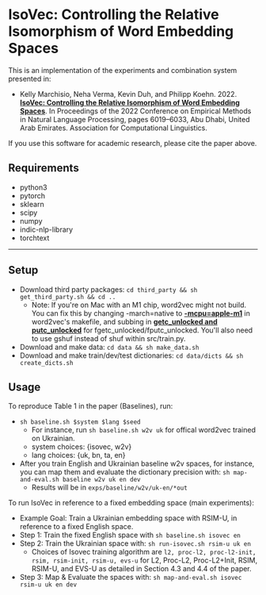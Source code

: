 IsoVec: Controlling the Relative Isomorphism of Word Embedding Spaces
======================

This is an implementation of the experiments and combination system presented
in:
- Kelly Marchisio, Neha Verma, Kevin Duh, and Philipp Koehn. 2022. **[IsoVec:
  Controlling the Relative Isomorphism of Word Embedding
  Spaces](https://aclanthology.org/2022.emnlp-main.404/)**. In Proceedings of the 2022 Conference on Empirical Methods in Natural Language Processing, pages 6019–6033, Abu Dhabi, United Arab Emirates. Association for Computational Linguistics.

If you use this software for academic research, please cite the paper above.

Requirements
--------
- python3
- pytorch
- sklearn
- scipy
- numpy
- indic-nlp-library
- torchtext
--------

Setup
-------
- Download third party packages: `cd third_party && sh get_third_party.sh && cd ..`
    * Note: If you're on Mac with an M1 chip, word2vec might not build.  You can fix
    this by changing -march=native to **[-mcpu=apple-m1](https://stackoverflow.com/questions/65966969/why-does-march-native-not-work-on-apple-m1)**
    in word2vec's makefile, and subbing in **[getc\_unlocked and putc\_unlocked](https://github.com/tmikolov/word2vec/pull/40)** for
    fgetc\_unlocked/fputc\_unlocked. You'll also need to use gshuf instead of
    shuf within src/train.py.
- Download and make data: `cd data && sh make_data.sh`
- Download and make train/dev/test dictionaries: `cd data/dicts && sh
  create_dicts.sh`

Usage
-------
To reproduce Table 1 in the paper (Baselines), run:
- `sh baseline.sh $system $lang $seed`
    * For instance, run `sh baseline.sh w2v uk` for offical word2vec trained on Ukrainian.
    * system choices: {isovec, w2v}
    * lang choices: {uk, bn, ta, en}
- After you train English and Ukrainian baseline w2v spaces, for instance, you
  can map them and evaluate the dictionary precision with:
  `sh map-and-eval.sh baseline w2v uk en dev`
	* Results will be in `exps/baseline/w2v/uk-en/*out`

To run IsoVec in reference to a fixed embedding space (main experiments):
- Example Goal: Train a Ukrainian embedding space with RSIM-U, in reference to a fixed English space.
- Step 1: Train the fixed English space with `sh baseline.sh isovec en`
- Step 2: Train the Ukrainian space with: `sh run-isovec.sh rsim-u uk en`
	* Choices of Isovec training algorithm are `l2, proc-l2, proc-l2-init, rsim, rsim-init, rsim-u, evs-u` for L2, Proc-L2, Proc-L2+Init, RSIM, RSIM-U, and EVS-U as detailed in Section 4.3 and 4.4 of the paper.
- Step 3: Map & Evaluate the spaces with: `sh map-and-eval.sh isovec rsim-u uk en dev`

